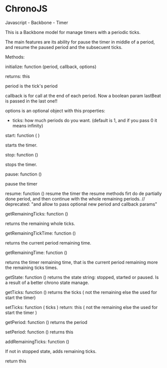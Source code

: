 ChronoJS
========

Javascript - Backbone - Timer

This is a Backbone model for manage timers with a periodic ticks.

The main features are its ability for pause the timer in middle of a period,
and resume the paused period and the subsecuent ticks.


Methods:

initialize: function (period, callback, options)

returns: this

period is the tick's period

callback is for call at the end of each period. Now a boolean param lastBeat is passed in the last one!!

options is an optional object with this properties:
- ticks: how much periods do you want. (default is 1, and if you pass 0 it means infinity)

start: function (  )

starts the timer.

stop: function ()

stops the timer.

pause: function ()

pause the timer

resume: function ()
resume the timer
the resume methods firt do de partially done period, and then continue with the whole remaining periods.
// deprecated: "and allow to pass optional new period and callback params"

getRemainingTicks: function ()

returns the remaining whole ticks.

getRemainingTickTime: function ()

returns the current period remaining time.

getRemainingTime: function ()

returns the timer remaining time, that is the current period remaining more the remaining ticks times.

getState: function ()
returns the state string: stopped, started or paused. Is a result of a better chrono state manage.

getTicks: function ()
returns the ticks ( not the remaining else the used for start the timer)

setTicks: function ( ticks )
return: this ( not the remaining else the used for start the timer )

getPeriod: function ()
returns the period

setPeriod: function ()
returns this

addRemainingTicks: function () 

If not in stopped state, adds remaining ticks.

return this	





